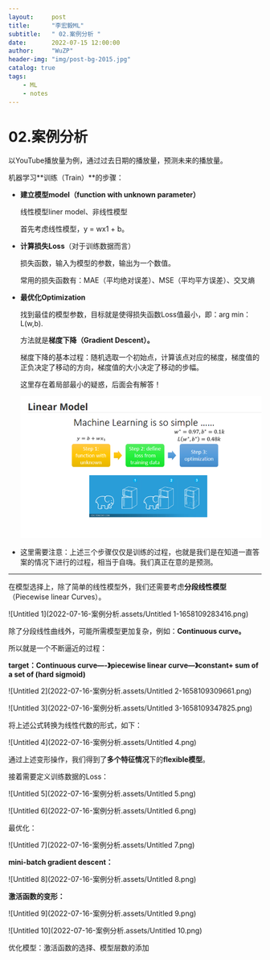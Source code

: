 ```yaml
---
layout:     post
title:      "李宏毅ML"
subtitle:   " 02.案例分析 "
date:       2022-07-15 12:00:00
author:     "WuZP"
header-img: "img/post-bg-2015.jpg"
catalog: true
tags:
    - ML
    - notes
---
```


# 02.案例分析

以YouTube播放量为例，通过过去日期的播放量，预测未来的播放量。

机器学习**训练（Train）**的步骤：

- **建立模型model（function with unknown parameter）**

    线性模型liner model、非线性模型

    首先考虑线性模型，y = wx1 + b。

- **计算损失Loss**（对于训练数据而言）

    损失函数，输入为模型的参数，输出为一个数值。

    常用的损失函数有：MAE（平均绝对误差）、MSE（平均平方误差）、交叉熵

- **最优化Optimization**

    找到最佳的模型参数，目标就是使得损失函数Loss值最小，即：arg min：L(w,b).

    方法就是**梯度下降（Gradient Descent）。**

    梯度下降的基本过程：随机选取一个初始点，计算该点对应的梯度，梯度值的正负决定了移动的方向，梯度值的大小决定了移动的步幅。

    这里存在着局部最小的疑惑，后面会有解答！

    ![Untitled](2022-07-16-案例分析.assets/Untitled.png)

- 这里需要注意：上述三个步骤仅仅是训练的过程，也就是我们是在知道一直答案的情况下进行的过程，相当于自嗨。我们真正在意的是预测。

---

在模型选择上，除了简单的线性模型外，我们还需要考虑**分段线性模型**（Piecewise linear Curves）。

![Untitled 1](2022-07-16-案例分析.assets/Untitled 1-1658109283416.png)

除了分段线性曲线外，可能所需模型更加复杂，例如：**Continuous curve。**

所以就是一个不断逼近的过程：

**target：Continuous curve—-》piecewise linear curve—》constant+ sum of a set of (hard sigmoid)**

![Untitled 2](2022-07-16-案例分析.assets/Untitled 2-1658109309661.png)

![Untitled 3](2022-07-16-案例分析.assets/Untitled 3-1658109347825.png)

将上述公式转换为线性代数的形式，如下：

![Untitled 4](2022-07-16-案例分析.assets/Untitled 4.png)

通过上述变形操作，我们得到了**多个特征情况**下的**flexible模型**。

接着需要定义训练数据的Loss：

![Untitled 5](2022-07-16-案例分析.assets/Untitled 5.png)

![Untitled 6](2022-07-16-案例分析.assets/Untitled 6.png)

最优化：

![Untitled 7](2022-07-16-案例分析.assets/Untitled 7.png)

**mini-batch gradient descent：**

![Untitled 8](2022-07-16-案例分析.assets/Untitled 8.png)

**激活函数的变形：**

![Untitled 9](2022-07-16-案例分析.assets/Untitled 9.png)

![Untitled 10](2022-07-16-案例分析.assets/Untitled 10.png)

优化模型：激活函数的选择、模型层数的添加